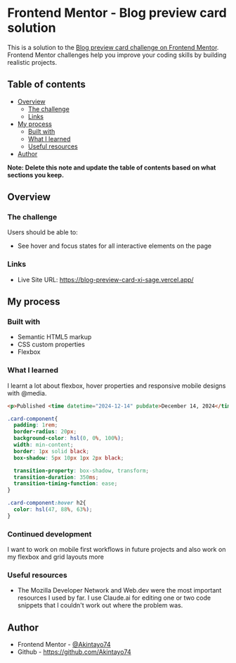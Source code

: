# Frontend Mentor - Blog preview card solution

This is a solution to the [Blog preview card challenge on Frontend Mentor](https://www.frontendmentor.io/challenges/blog-preview-card-ckPaj01IcS). Frontend Mentor challenges help you improve your coding skills by building realistic projects. 

## Table of contents

- [Overview](#overview)
  - [The challenge](#the-challenge)
  - [Links](#links)
- [My process](#my-process)
  - [Built with](#built-with)
  - [What I learned](#what-i-learned)
  - [Useful resources](#useful-resources)
- [Author](#author)

**Note: Delete this note and update the table of contents based on what sections you keep.**

## Overview

### The challenge

Users should be able to:

- See hover and focus states for all interactive elements on the page


### Links
- Live Site URL: https://blog-preview-card-xi-sage.vercel.app/

## My process

### Built with

- Semantic HTML5 markup
- CSS custom properties
- Flexbox

### What I learned

I learnt a lot about flexbox, hover properties and responsive mobile designs with @media.


```html
<p>Published <time datetime="2024-12-14" pubdate>December 14, 2024</time></p>
```
```css
.card-component{
  padding: 1rem;
  border-radius: 20px;
  background-color: hsl(0, 0%, 100%);
  width: min-content;
  border: 1px solid black;
  box-shadow: 5px 10px 1px 2px black;

  transition-property: box-shadow, transform;
  transition-duration: 350ms;
  transition-timing-function: ease;
}

.card-component:hover h2{
  color: hsl(47, 88%, 63%);
}
```



### Continued development

I want to work on mobile first workflows in future projects and also work on my flexbox and grid layouts more


### Useful resources

- The Mozilla Developer Network and Web.dev were the most important resources I used by far. I use Claude.ai for editing one or two code snippets that I couldn't work out where the problem was.

## Author

- Frontend Mentor - [@Akintayo74](https://www.frontendmentor.io/profile/Akintayo74)
- Github - https://github.com/Akintayo74

